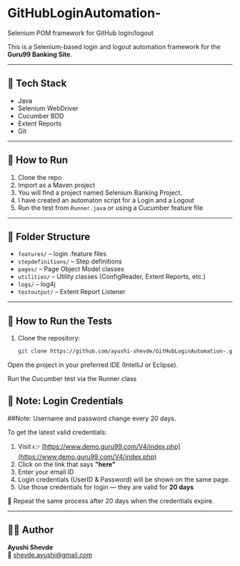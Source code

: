 # GitHubLoginAutomation-

Selenium POM framework for GitHub login/logout

This is a Selenium-based login and logout automation framework for the **Guru99 Banking Site**.

---

## 🔧 Tech Stack

- Java
- Selenium WebDriver
- Cucumber BDD
- Extent Reports
- Git

---

## 🚀 How to Run

1. Clone the repo
2. Import as a Maven project
3. You will find a project named Selenium Banking Project.
4. I have created an automaton script for a Login and a Logout
5. Run the test from `Runner.java` or using a Cucumber feature file

---

## 📁 Folder Structure

- `features/` – login .feature files
- `stepdefinitions/` – Step definitions
- `pages/` – Page Object Model classes
- `utilities/` – Utility classes (ConfigReader, Extent Reports, etc.)
- `logs/` – log4j
- `testoutput/` – Extent Report Listener


---

## 🚀 How to Run the Tests

1. Clone the repository:
   ```bash
   git clone https://github.com/ayushi-shevde/GitHubLoginAutomation-.git
Open the project in your preferred IDE (IntelliJ or Eclipse).

Run the Cucumber test via the Runner class

## 🔐 Note: Login Credentials

##Note: Username and password change every 20 days.

To get the latest valid credentials:

1. Visit 👉 [https://www.demo.guru99.com/V4/index.php](https://www.demo.guru99.com/V4/index.php)
2. Click on the link that says **"here"**
3. Enter your email ID
4. Login credentials (UserID & Password) will be shown on the same page.
5. Use those credentials for login — they are valid for **20 days**

📌 Repeat the same process after 20 days when the credentials expire.

---

## 👩‍💻 Author

**Ayushi Shevde**  
📧 shevde.ayushi@gmail.com
